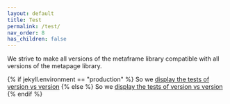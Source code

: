 ```yaml
---
layout: default
title: Test
permalink: /test/
nav_order: 8
has_children: false
---
```


We strive to make all versions of the metaframe library compatible with all versions of the metapage library.

{% if jekyll.environment == "production" %}
So we [display the tests of version vs version]({{site.baseurl}}/pages/test/index.html)
{% else %}
So we [display the tests of version vs version]({{site.baseurl}}/pages/test/index.html?VERSION=latest)
{% endif %}
